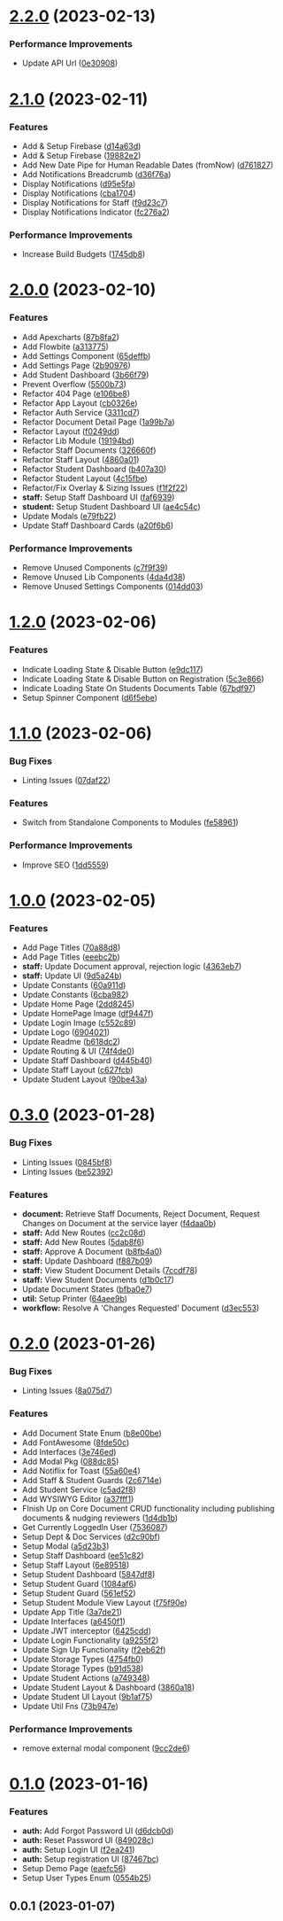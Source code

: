 

# [2.2.0](https://github.com/bolorundurovj/enrout-ui/compare/2.1.0...2.2.0) (2023-02-13)


### Performance Improvements

* Update API Url ([0e30908](https://github.com/bolorundurovj/enrout-ui/commit/0e30908851fdc9a566f45af318c08d4f55f7bef1))

# [2.1.0](https://github.com/bolorundurovj/enrout-ui/compare/2.0.0...2.1.0) (2023-02-11)


### Features

* Add & Setup Firebase ([d14a63d](https://github.com/bolorundurovj/enrout-ui/commit/d14a63d42a804b5c44bf0caf5b81dbd863dcac86))
* Add & Setup Firebase ([19882e2](https://github.com/bolorundurovj/enrout-ui/commit/19882e28a84a12dbb4ce59758b384559276730ad))
* Add New Date Pipe for Human Readable Dates (fromNow) ([d761827](https://github.com/bolorundurovj/enrout-ui/commit/d76182712afdbf3b1044af5a912b6884639e3a88))
* Add Notifications Breadcrumb ([d36f76a](https://github.com/bolorundurovj/enrout-ui/commit/d36f76a75e639ee8349f6eb195c9acaed2f9928e))
* Display Notifications ([d95e5fa](https://github.com/bolorundurovj/enrout-ui/commit/d95e5fa82a9cf382b45491d5644f7f4e2ac5fd18))
* Display Notifications ([cba1704](https://github.com/bolorundurovj/enrout-ui/commit/cba1704b2908cc4796cf3ade7cb77c140c3c20d9))
* Display Notifications for Staff ([f9d23c7](https://github.com/bolorundurovj/enrout-ui/commit/f9d23c767685cbe1099d0a1d817161e5214f17cf))
* Display Notifications Indicator ([fc276a2](https://github.com/bolorundurovj/enrout-ui/commit/fc276a21a4c7f4be3cec666afa2171ecf58b5b02))


### Performance Improvements

* Increase Build Budgets ([1745db8](https://github.com/bolorundurovj/enrout-ui/commit/1745db81b41ba12986f7ec0b4a981e234759468a))

# [2.0.0](https://github.com/bolorundurovj/enrout-ui/compare/1.2.0...2.0.0) (2023-02-10)


### Features

* Add Apexcharts ([87b8fa2](https://github.com/bolorundurovj/enrout-ui/commit/87b8fa21c7e50d93cffab2d04a718fd403c63a9e))
* Add Flowbite ([a313775](https://github.com/bolorundurovj/enrout-ui/commit/a313775d20c300eaa86fea456251b4387f820d37))
* Add Settings Component ([65deffb](https://github.com/bolorundurovj/enrout-ui/commit/65deffb6916aca77d92088eb1cccd8da04f80755))
* Add Settings Page ([2b90976](https://github.com/bolorundurovj/enrout-ui/commit/2b90976b7f0ae39e4a3db0ca74d0c6e1faeaca2b))
* Add Student Dashboard ([3b66f79](https://github.com/bolorundurovj/enrout-ui/commit/3b66f7931595393689dc075d1ef80402ef5b74e2))
* Prevent Overflow ([5500b73](https://github.com/bolorundurovj/enrout-ui/commit/5500b73e260fe5c83515e4a682832311831b4ba6))
* Refactor 404 Page ([e106be8](https://github.com/bolorundurovj/enrout-ui/commit/e106be80ca1da4b91b8d33ce0bd37fbb40de2b59))
* Refactor App Layout ([cb0326e](https://github.com/bolorundurovj/enrout-ui/commit/cb0326e80630b5a9c02ffde69e775aad5ecb78b1))
* Refactor Auth Service ([3311cd7](https://github.com/bolorundurovj/enrout-ui/commit/3311cd79eb0acd2fe53fce1f3d221b8edacaad31))
* Refactor Document Detail Page ([1a99b7a](https://github.com/bolorundurovj/enrout-ui/commit/1a99b7a2aa91756914dd1f04768d4ea7ae079e6c))
* Refactor Layout ([f0249dd](https://github.com/bolorundurovj/enrout-ui/commit/f0249ddfdcd7ca486e1b6608b4b44a514b3481ad))
* Refactor Lib Module ([19194bd](https://github.com/bolorundurovj/enrout-ui/commit/19194bd7a3357b3ee6d6e590671f96efc9cc5ceb))
* Refactor Staff Documents ([326660f](https://github.com/bolorundurovj/enrout-ui/commit/326660faef341d85a1c1e5306edc25de08f8184c))
* Refactor Staff Layout ([4860a01](https://github.com/bolorundurovj/enrout-ui/commit/4860a014e981c54288cc6e5b2b69f9cd496118b8))
* Refactor Student Dashboard ([b407a30](https://github.com/bolorundurovj/enrout-ui/commit/b407a30dd0f3fbdd030b47c64a1a3fecd2a9fd4f))
* Refactor Student Layout ([4c15fbe](https://github.com/bolorundurovj/enrout-ui/commit/4c15fbef2c868645c2a447896eae783dfbabd89b))
* Refactor/Fix Overlay & Sizing Issues ([f1f2f22](https://github.com/bolorundurovj/enrout-ui/commit/f1f2f22bb067a8e58f5bc11c7371fd69326c8a57))
* **staff:** Setup Staff Dashboard UI ([faf6939](https://github.com/bolorundurovj/enrout-ui/commit/faf69395b698ef7b8946d91dd985d54c73f1c73d))
* **student:** Setup Student Dashboard UI ([ae4c54c](https://github.com/bolorundurovj/enrout-ui/commit/ae4c54c67964ba82b72d279157ba3bc7bb6b5ce7))
* Update Modals ([e79fb22](https://github.com/bolorundurovj/enrout-ui/commit/e79fb22d6deaf994fca633796b91f6f70c5b6779))
* Update Staff Dashboard Cards ([a20f6b6](https://github.com/bolorundurovj/enrout-ui/commit/a20f6b60fa4c3b7d48a6cba1e999aa298294efa8))


### Performance Improvements

* Remove Unused Components ([c7f9f39](https://github.com/bolorundurovj/enrout-ui/commit/c7f9f390dd9645656c3853e47b1ea476507a9781))
* Remove Unused Lib Components ([4da4d38](https://github.com/bolorundurovj/enrout-ui/commit/4da4d38a7c3573801bc58c209cd77bcf418b79bc))
* Remove Unused Settings Components ([014dd03](https://github.com/bolorundurovj/enrout-ui/commit/014dd0354334281b1a7108bed02da1be05474e92))

# [1.2.0](https://github.com/bolorundurovj/enrout-ui/compare/1.1.0...1.2.0) (2023-02-06)


### Features

* Indicate Loading State & Disable Button ([e9dc117](https://github.com/bolorundurovj/enrout-ui/commit/e9dc1170ea6c5fde33ec74c7d2663ebe72b3c0df))
* Indicate Loading State & Disable Button on Registration ([5c3e866](https://github.com/bolorundurovj/enrout-ui/commit/5c3e86638ba72bf8c211371aa9fb24cf5b07c079))
* Indicate Loading State On Students Documents Table ([67bdf97](https://github.com/bolorundurovj/enrout-ui/commit/67bdf978a9d8f1030df0ecb77b6e43293761adba))
* Setup Spinner Component ([d6f5ebe](https://github.com/bolorundurovj/enrout-ui/commit/d6f5ebeba7370cda354e38a5b56a459b1b29b704))

# [1.1.0](https://github.com/bolorundurovj/enrout-ui/compare/1.0.0...1.1.0) (2023-02-06)


### Bug Fixes

* Linting Issues ([07daf22](https://github.com/bolorundurovj/enrout-ui/commit/07daf22cdaca0ab6946fd69232137407999f80b0))


### Features

* Switch from Standalone Components to Modules ([fe58961](https://github.com/bolorundurovj/enrout-ui/commit/fe589610ce0fa18c02f16dd8acfdbe90b877eaf3))


### Performance Improvements

* Improve SEO ([1dd5559](https://github.com/bolorundurovj/enrout-ui/commit/1dd555973bf1b3166935d1f2a5d4454ed75124dc))

# [1.0.0](https://github.com/bolorundurovj/enrout-ui/compare/0.3.0...1.0.0) (2023-02-05)


### Features

* Add Page Titles ([70a88d8](https://github.com/bolorundurovj/enrout-ui/commit/70a88d882214cdbafe0fe2efbae34532eccf49b7))
* Add Page Titles ([eeebc2b](https://github.com/bolorundurovj/enrout-ui/commit/eeebc2b6ff3d99ad37612f32a2ec504e6febaa9d))
* **staff:** Update Document approval, rejection logic ([4363eb7](https://github.com/bolorundurovj/enrout-ui/commit/4363eb78480fb6b31dd81fea6206e1d973c46bd4))
* **staff:** Update UI ([9d5a24b](https://github.com/bolorundurovj/enrout-ui/commit/9d5a24b7a28b7b6a11b97bbc281efc6c58bab029))
* Update Constants ([60a911d](https://github.com/bolorundurovj/enrout-ui/commit/60a911dcd7e8037a49fec6b6a5542e700a73942b))
* Update Constants ([6cba982](https://github.com/bolorundurovj/enrout-ui/commit/6cba982a70a6165c44e7419601796bd922146520))
* Update Home Page ([2dd8245](https://github.com/bolorundurovj/enrout-ui/commit/2dd82451af91d1d038cef502f53594d51d623f11))
* Update HomePage Image ([df9447f](https://github.com/bolorundurovj/enrout-ui/commit/df9447f5e1783c588e3f21505ec447a8dc3fb299))
* Update Login Image ([c552c89](https://github.com/bolorundurovj/enrout-ui/commit/c552c89b1ae527df85aecd3bfe91ef4617173d98))
* Update Logo ([6904021](https://github.com/bolorundurovj/enrout-ui/commit/690402157bc7c5f4b734f7568a3769ede2bb733e))
* Update Readme ([b618dc2](https://github.com/bolorundurovj/enrout-ui/commit/b618dc23ebfa2c42d353a39130622286f579630a))
* Update Routing & UI ([74f4de0](https://github.com/bolorundurovj/enrout-ui/commit/74f4de0fdd775c31b7f4dab35a27b6433ccd3cf0))
* Update Staff Dashboard ([d445b40](https://github.com/bolorundurovj/enrout-ui/commit/d445b40b2c252eb0cf1f2c82f0b47ba37af49c36))
* Update Staff Layout ([c627fcb](https://github.com/bolorundurovj/enrout-ui/commit/c627fcb7eb0fe9b44372a1fefd5cd891b51b4790))
* Update Student Layout ([90be43a](https://github.com/bolorundurovj/enrout-ui/commit/90be43aed89bebee624b3466448eef7c8ae2a5f8))

# [0.3.0](https://github.com/bolorundurovj/enrout-ui/compare/0.2.0...0.3.0) (2023-01-28)


### Bug Fixes

* Linting Issues ([0845bf8](https://github.com/bolorundurovj/enrout-ui/commit/0845bf8d1eea6a0ff9672129e8b3664deb10215f))
* Linting Issues ([be52392](https://github.com/bolorundurovj/enrout-ui/commit/be5239268395cb3af9b1638285b1264559fe1a64))


### Features

* **document:** Retrieve Staff Documents, Reject Document, Request Changes on Document at the service layer ([f4daa0b](https://github.com/bolorundurovj/enrout-ui/commit/f4daa0ba0d3d748db30bdd5e0a3420272dfe6e05))
* **staff:** Add New Routes ([cc2c08d](https://github.com/bolorundurovj/enrout-ui/commit/cc2c08d89258a998bf3f50e9a6aaefe4e972230d))
* **staff:** Add New Routes ([5dab8f6](https://github.com/bolorundurovj/enrout-ui/commit/5dab8f677316da6faf81ae56a4615b24d666764e))
* **staff:** Approve A Document ([b8fb4a0](https://github.com/bolorundurovj/enrout-ui/commit/b8fb4a0242100bd60ed234f1ea90d95e6fd5103b))
* **staff:** Update Dashboard ([f887b09](https://github.com/bolorundurovj/enrout-ui/commit/f887b094b438301edae415997ea5ffa7caebd4f8))
* **staff:** View Student Document Details ([7ccdf78](https://github.com/bolorundurovj/enrout-ui/commit/7ccdf78266ac9b2c7d8989ce2915e1a54c803451))
* **staff:** View Student Documents ([d1b0c17](https://github.com/bolorundurovj/enrout-ui/commit/d1b0c178330483e34c129f3040b4a7cdb093d891))
* Update Document States ([bfba0e7](https://github.com/bolorundurovj/enrout-ui/commit/bfba0e74d752eccea8c31d01284c9f625dc3f66b))
* **util:** Setup Printer ([64aee9b](https://github.com/bolorundurovj/enrout-ui/commit/64aee9b99d32d200fc1755af9af0de2b2f8aa3be))
* **workflow:** Resolve A 'Changes Requested' Document ([d3ec553](https://github.com/bolorundurovj/enrout-ui/commit/d3ec5536f6bd4e56a75cc4eeb86d462a29597764))

# [0.2.0](https://github.com/bolorundurovj/enrout-ui/compare/0.1.0...0.2.0) (2023-01-26)


### Bug Fixes

* Linting Issues ([8a075d7](https://github.com/bolorundurovj/enrout-ui/commit/8a075d7c58a09cefbdde2f5d00966d701211c9dd))


### Features

* Add Document State Enum ([b8e00be](https://github.com/bolorundurovj/enrout-ui/commit/b8e00bed679c4dcdc68c94fec351e039ee9c12f1))
* Add FontAwesome ([8fde50c](https://github.com/bolorundurovj/enrout-ui/commit/8fde50c8d7aec8f3b9e40b3fd382064763a5e2b8))
* Add Interfaces ([3e746ed](https://github.com/bolorundurovj/enrout-ui/commit/3e746edaebe235cfa7c34662c5358194773c7ad7))
* Add Modal Pkg ([088dc85](https://github.com/bolorundurovj/enrout-ui/commit/088dc858ce76abfc7b31e9474b3dd0e4535679cd))
* Add Notiflix for Toast ([55a60e4](https://github.com/bolorundurovj/enrout-ui/commit/55a60e496663ac23e289b7041b77e2235381e1a5))
* Add Staff & Student Guards ([2c6714e](https://github.com/bolorundurovj/enrout-ui/commit/2c6714ef8e9cdf00e117da4a8af5e5e224b691fc))
* Add Student Service ([c5ad2f8](https://github.com/bolorundurovj/enrout-ui/commit/c5ad2f89c1e97d7d5c6a84bbf7d79fc9e5904506))
* Add WYSIWYG Editor ([a37fff1](https://github.com/bolorundurovj/enrout-ui/commit/a37fff1ca12ab74278d5f0ab13dc1a3245e6b7a2))
* FInish Up on Core Document CRUD functionality including publishing documents & nudging reviewers ([1d4db1b](https://github.com/bolorundurovj/enrout-ui/commit/1d4db1bf6b587f4112679cab52e429b197f4aad7))
* Get Currently LoggedIn User ([7536087](https://github.com/bolorundurovj/enrout-ui/commit/75360879825457c6fdb18740786d6c151be08d41))
* Setup Dept & Doc Services ([d2c90bf](https://github.com/bolorundurovj/enrout-ui/commit/d2c90bf12d62ce3f62c4faf44de5869670906189))
* Setup Modal ([a5d23b3](https://github.com/bolorundurovj/enrout-ui/commit/a5d23b3ee438dc41e2216074509504f3c772ce8e))
* Setup Staff Dashboard ([ee51c82](https://github.com/bolorundurovj/enrout-ui/commit/ee51c8252f43d2454febffa98996bdc030ffc8c2))
* Setup Staff Layout ([6e89518](https://github.com/bolorundurovj/enrout-ui/commit/6e8951870cf779a32c9226d08559fcb9eaca22c1))
* Setup Student Dashboard ([5847df8](https://github.com/bolorundurovj/enrout-ui/commit/5847df8c271a14f49ccf9b5306f33c17bf319f89))
* Setup Student Guard ([1084af6](https://github.com/bolorundurovj/enrout-ui/commit/1084af650b4c49a0e630894f0240f2495c240800))
* Setup Student Guard ([561ef52](https://github.com/bolorundurovj/enrout-ui/commit/561ef5212d48da6e07ffbb6d5580a02de225c09a))
* Setup Student Module View Layout ([f75f90e](https://github.com/bolorundurovj/enrout-ui/commit/f75f90e1f2fc4db776f36a9f17b5c2c844f7f8b1))
* Update App Title ([3a7de21](https://github.com/bolorundurovj/enrout-ui/commit/3a7de21fa890350c60dd6146938d1338b8b2218d))
* Update Interfaces ([a6450f1](https://github.com/bolorundurovj/enrout-ui/commit/a6450f180f27d1ae9822d767b53b205b69052bb5))
* Update JWT interceptor ([6425cdd](https://github.com/bolorundurovj/enrout-ui/commit/6425cddd40090459ce6383687071641b24844502))
* Update Login Functionality ([a9255f2](https://github.com/bolorundurovj/enrout-ui/commit/a9255f24bfdcd7ee96cf0ad70cf54ceb53fd8ee5))
* Update Sign Up Functionality ([f2eb62f](https://github.com/bolorundurovj/enrout-ui/commit/f2eb62fdc9873ec7c8fc6e84ec8f5d13bd5a47ba))
* Update Storage Types ([4754fb0](https://github.com/bolorundurovj/enrout-ui/commit/4754fb0b98cc371376ae108793859d7032111199))
* Update Storage Types ([b91d538](https://github.com/bolorundurovj/enrout-ui/commit/b91d538e65e47660b62de66ca1d80c29410d1f6e))
* Update Student Actions ([a749348](https://github.com/bolorundurovj/enrout-ui/commit/a7493480df357a0da9f0666b9d466ef62055079a))
* Update Student Layout & Dashboard ([3860a18](https://github.com/bolorundurovj/enrout-ui/commit/3860a186ae42fbcc91fbf3f3aea52ce643fba35a))
* Update Student UI Layout ([9b1af75](https://github.com/bolorundurovj/enrout-ui/commit/9b1af75469a25ed8accedc9d17c23212f6231458))
* Update Util Fns ([73b947e](https://github.com/bolorundurovj/enrout-ui/commit/73b947ead3d99ee1e695f4a98a79d9ca60b4bdee))


### Performance Improvements

* remove external modal component ([9cc2de6](https://github.com/bolorundurovj/enrout-ui/commit/9cc2de6e42ed881ac4d588fd89b7085e60407f9f))

# [0.1.0](https://github.com/bolorundurovj/enrout-ui/compare/0.0.1...0.1.0) (2023-01-16)


### Features

* **auth:** Add Forgot Password UI ([d6dcb0d](https://github.com/bolorundurovj/enrout-ui/commit/d6dcb0d85a54104aff39a37b8b04e068d74812d9))
* **auth:** Reset Password UI ([849028c](https://github.com/bolorundurovj/enrout-ui/commit/849028c92cf8f2b25cf8c207244a81c29d65c001))
* **auth:** Setup Login UI ([f2ea241](https://github.com/bolorundurovj/enrout-ui/commit/f2ea241fda56e29dadfe842128676d27241dd986))
* **auth:** Setup registration UI ([87467bc](https://github.com/bolorundurovj/enrout-ui/commit/87467bca859450fb58b6de740c085603ed3ccb62))
* Setup Demo Page ([eaefc56](https://github.com/bolorundurovj/enrout-ui/commit/eaefc569bbb10f60bd6496c6cee7028577d9e7b6))
* Setup User Types Enum ([0554b25](https://github.com/bolorundurovj/enrout-ui/commit/0554b25ede24d8937cc8176ea821e550fec2fcab))

## 0.0.1 (2023-01-07)